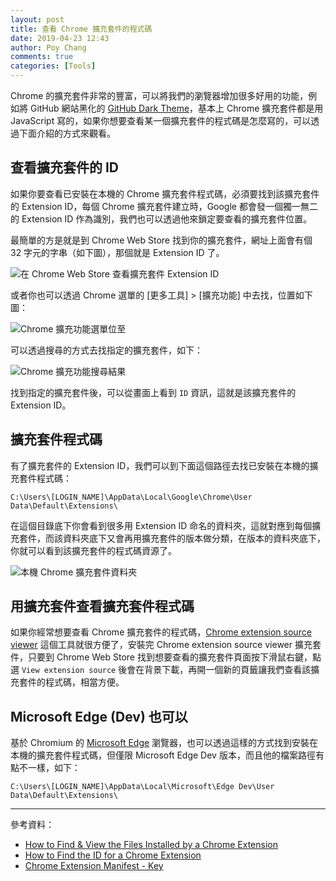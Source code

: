 ```yaml
---
layout: post
title: 查看 Chrome 擴充套件的程式碼
date: 2019-04-23 12:43
author: Poy Chang
comments: true
categories: [Tools]
---
```


Chrome 的擴充套件非常的豐富，可以將我們的瀏覽器增加很多好用的功能，例如將 GitHub 網站黑化的 [GitHub Dark Theme](https://chrome.google.com/webstore/detail/github-dark-theme/odkdlljoangmamjilkamahebpkgpeacp)，基本上 Chrome 擴充套件都是用 JavaScript 寫的，如果你想要查看某一個擴充套件的程式碼是怎麼寫的，可以透過下面介紹的方式來觀看。

## 查看擴充套件的 ID

如果你要查看已安裝在本機的 Chrome 擴充套件程式碼，必須要找到該擴充套件的 Extension ID，每個 Chrome 擴充套件建立時，Google 都會發一個獨一無二的 Extension ID 作為識別，我們也可以透過他來鎖定要查看的擴充套件位置。

最簡單的方是就是到 Chrome Web Store 找到你的擴充套件，網址上面會有個 32 字元的字串（如下圖），那個就是 Extension ID 了。

![在 Chrome Web Store 查看擴充套件 Extension ID](https://i.imgur.com/YTk14dF.png)

或者你也可以透過 Chrome 選單的 [更多工具] > [擴充功能] 中去找，位置如下圖：

![Chrome 擴充功能選單位至](https://i.imgur.com/1SNoDiW.png)

可以透過搜尋的方式去找指定的擴充套件，如下：

![Chrome 擴充功能搜尋結果](https://i.imgur.com/UACN7gV.png)

找到指定的擴充套件後，可以從畫面上看到 `ID` 資訊，這就是該擴充套件的 Extension ID。

## 擴充套件程式碼

有了擴充套件的 Extension ID，我們可以到下面這個路徑去找已安裝在本機的擴充套件程式碼：

`C:\Users\[LOGIN_NAME]\AppData\Local\Google\Chrome\User Data\Default\Extensions\`

在這個目錄底下你會看到很多用 Extension ID 命名的資料夾，這就對應到每個擴充套件，而該資料夾底下又會再用擴充套件的版本做分類，在版本的資料夾底下，你就可以看到該擴充套件的程式碼資源了。

![本機 Chrome 擴充套件資料夾](https://i.imgur.com/sluj1JH.png)

## 用擴充套件查看擴充套件程式碼

如果你經常想要查看 Chrome 擴充套件的程式碼，[Chrome extension source viewer](https://chrome.google.com/webstore/detail/chrome-extension-source-v/jifpbeccnghkjeaalbbjmodiffmgedin) 這個工具就很方便了，安裝完 Chrome extension source viewer 擴充套件，只要到 Chrome Web Store 找到想要查看的擴充套件頁面按下滑鼠右鍵，點選 `View extension source` 後會在背景下載，再開一個新的頁籤讓我們查看該擴充套件的程式碼，相當方便。

## Microsoft Edge (Dev) 也可以

基於 Chromium 的 [Microsoft Edge](https://www.microsoftedgeinsider.com/en-us/) 瀏覽器，也可以透過這樣的方式找到安裝在本機的擴充套件程式碼，但僅限 Microsoft Edge Dev 版本，而且他的檔案路徑有點不一樣，如下：

`C:\Users\[LOGIN_NAME]\AppData\Local\Microsoft\Edge Dev\User Data\Default\Extensions\`

----------

參考資料：

- [How to Find & View the Files Installed by a Chrome Extension](https://www.bleepingcomputer.com/tutorials/how-to-view-files-installed-by-a-chrome-extension/)
- [How to Find the ID for a Chrome Extension](https://www.bleepingcomputer.com/tutorials/how-to-find-id-for-chrome-extension/)
- [Chrome Extension Manifest - Key](https://developer.chrome.com/apps/manifest/key)
